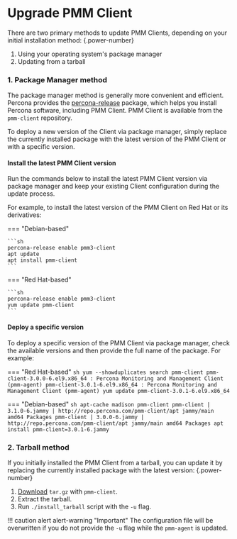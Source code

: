 # Upgrade PMM Client

There are two primary methods to update PMM Clients, depending on your initial installation method:
{.power-number}

1. Using your operating system's package manager
2. Updating from a tarball

### 1. Package Manager method

The package manager method is generally more convenient and efficient. Percona provides the [percona-release](https://docs.percona.com/percona-software-repositories/installing.html) package, which helps you install Percona software, including PMM Client. PMM Client is available from the `pmm-client` repository.

To deploy a new version of the Client via package manager, simply replace the currently installed package with the latest version of the PMM Client or with a specific version.

#### Install the latest PMM Client version

Run the commands below to install the latest PMM Client version via package manager and keep your existing Client configuration during the update process.

For example, to install the latest version of the PMM Client on Red Hat or its derivatives:

=== "Debian-based"

    ```sh
    percona-release enable pmm3-client
    apt update
    apt install pmm-client
    ```
=== "Red Hat-based"

    ```sh
    percona-release enable pmm3-client
    yum update pmm-client
    ```

#### Deploy a specific version

To deploy a specific version of the PMM Client via package manager, check the available versions and then provide the full name of the package. For example:

=== "Red Hat-based"
    ```sh
    yum --showduplicates search pmm-client
    pmm-client-3.0.0-6.el9.x86_64 : Percona Monitoring and Management Client (pmm-agent)
    pmm-client-3.0.1-6.el9.x86_64 : Percona Monitoring and Management Client (pmm-agent)
    yum update pmm-client-3.0.1-6.el9.x86_64
    ```

=== "Debian-based"
    ```sh
    apt-cache madison pmm-client
    pmm-client | 3.1.0-6.jammy | http://repo.percona.com/pmm-client/apt jammy/main amd64 Packages
    pmm-client | 3.0.0-6.jammy | http://repo.percona.com/pmm-client/apt jammy/main amd64 Packages
    apt install pmm-client=3.0.1-6.jammy
    ```

### 2. Tarball method

If you initially installed the PMM Client from a tarball, you can update it by replacing the currently installed package with the latest version:
{.power-number}

 1. [Download](https://www.percona.com/downloads) `tar.gz` with `pmm-client`.
 2. Extract the tarball.
 3. Run `./install_tarball` script with the `-u` flag.

!!! caution alert alert-warning "Important"
    The configuration file will be overwritten if you do not provide the `-u` flag while the `pmm-agent` is updated.
